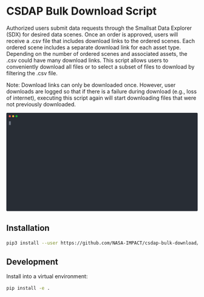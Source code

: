 # CSDAP Bulk Download Script

Authorized users submit data requests through the Smallsat Data Explorer (SDX) for desired data scenes. Once an order is approved, users will receive a .csv file that includes download links to the ordered scenes. Each ordered scene includes a separate download link for each asset type. Depending on the number of ordered scenes and associated assets, the .csv could have many download links. This script allows users to conveniently download all files or to select a subset of files to download by filtering the .csv file.

Note: Download links can only be downloaded once. However, user downloads are logged so that if there is a failure during download (e.g., loss of internet), executing this script again will start downloading files that were not previously downloaded.

![Example usage](./.docs/example.svg)

## Installation

```sh
pip3 install --user https://github.com/NASA-IMPACT/csdap-bulk-download/archive/main.zip
```

## Development

Install into a virtual environment:

```sh
pip install -e .
```